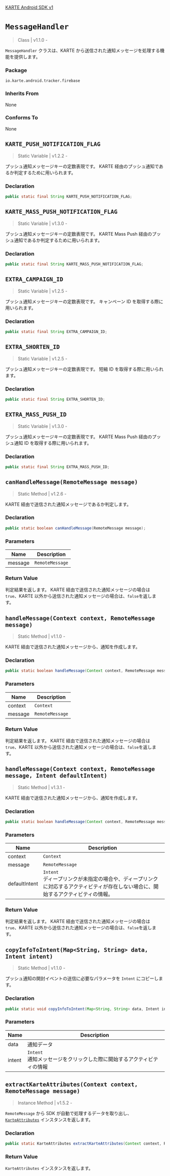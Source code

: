 [KARTE Android SDK v1](index)

# `MessageHandler`

> Class | v1.1.0 -

`MessageHandler` クラスは、KARTE から送信された通知メッセージを処理する機能を提供します。

### Package

`io.karte.android.tracker.firebase`

### Inherits From

None

### Conforms To

None

## `KARTE_PUSH_NOTIFICATION_FLAG`

> Static Variable | v1.2.2 -

プッシュ通知メッセージキーの定数表現です。
KARTE 経由のプッシュ通知であるか判定するために用いられます。

### Declaration

```java
public static final String KARTE_PUSH_NOTIFICATION_FLAG;
```

## `KARTE_MASS_PUSH_NOTIFICATION_FLAG`

> Static Variable | v1.3.0 -

プッシュ通知メッセージキーの定数表現です。
KARTE Mass Push 経由のプッシュ通知であるか判定するために用いられます。

### Declaration

```java
public static final String KARTE_MASS_PUSH_NOTIFICATION_FLAG;
```

## `EXTRA_CAMPAIGN_ID`

> Static Variable | v1.2.5 -

プッシュ通知メッセージキーの定数表現です。
キャンペーン ID を取得する際に用いられます。

### Declaration

```java
public static final String EXTRA_CAMPAIGN_ID;
```

## `EXTRA_SHORTEN_ID`

> Static Variable | v1.2.5 -

プッシュ通知メッセージキーの定数表現です。
短縮 ID を取得する際に用いられます。

### Declaration

```java
public static final String EXTRA_SHORTEN_ID;
```

## `EXTRA_MASS_PUSH_ID`

> Static Variable | v1.3.0 -

プッシュ通知メッセージキーの定数表現です。
KARTE Mass Push 経由のプッシュ通知 ID を取得する際に用いられます。

### Declaration

```java
public static final String EXTRA_MASS_PUSH_ID;
```

## `canHandleMessage(RemoteMessage message)`

> Static Method | v1.2.6 -

KARTE 経由で送信された通知メッセージであるか判定します。

### Declaration

```java
public static boolean canHandleMessage(RemoteMessage message);
```

### Parameters

| Name    | Description     |
| ------- | --------------- |
| message | `RemoteMessage` |

### Return Value

判定結果を返します。
KARTE 経由で送信された通知メッセージの場合は `true`、KARTE 以外から送信された通知メッセージの場合は、`false`を返します。

## `handleMessage(Context context, RemoteMessage message)`

> Static Method | v1.1.0 -

KARTE 経由で送信された通知メッセージから、通知を作成します。

### Declaration

```java
public static boolean handleMessage(Context context, RemoteMessage message);
```

### Parameters

| Name    | Description     |
| ------- | --------------- |
| context | `Context`       |
| message | `RemoteMessage` |

### Return Value

判定結果を返します。
KARTE 経由で送信された通知メッセージの場合は `true`、KARTE 以外から送信された通知メッセージの場合は、`false`を返します。

## `handleMessage(Context context, RemoteMessage message, Intent defaultIntent)`

> Static Method | v1.3.1 -

KARTE 経由で送信された通知メッセージから、通知を作成します。

### Declaration

```java
public static boolean handleMessage(Context context, RemoteMessage message, Intent defaultIntent);
```

### Parameters

| Name          | Description                                                                                                                          |
| ------------- | ------------------------------------------------------------------------------------------------------------------------------------ |
| context       | `Context`                                                                                                                            |
| message       | `RemoteMessage`                                                                                                                      |
| defaultIntent | `Intent`<br>ディープリンクが未指定の場合や、ディープリンクに対応するアクティビティが存在しない場合に、開始するアクティビティの情報。 |

### Return Value

判定結果を返します。
KARTE 経由で送信された通知メッセージの場合は `true`、KARTE 以外から送信された通知メッセージの場合は、`false`を返します。

## `copyInfoToIntent(Map<String, String> data, Intent intent)`

> Static Method | v1.1.0 -

プッシュ通知の開封イベントの送信に必要なパラメータを `Intent` にコピーします。

### Declaration

```java
public static void copyInfoToIntent(Map<String, String> data, Intent intent);
```

### Parameters

| Name   | Description                                                              |
| ------ | ------------------------------------------------------------------------ |
| data   | 通知データ                                                               |
| intent | `Intent`<br>通知メッセージをクリックした際に開始するアクティビティの情報 |

## `extractKarteAttributes(Context context, RemoteMessage message)`

> Instance Method | v1.5.2 -

`RemoteMessage` から SDK が自動で処理するデータを取り出し、[`KarteAttributes`](karteattributes) インスタンスを返します。

### Declaration

```java
public static KarteAttributes extractKarteAttributes(Context context, RemoteMessage message);
```

### Return Value

`KarteAttributes` インスタンスを返します。
